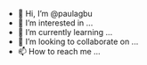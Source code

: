 - 👋 Hi, I’m @paulagbu
- 👀 I’m interested in ...
- 🌱 I’m currently learning ...
- 💞️ I’m looking to collaborate on ...
- 📫 How to reach me ...

<!---
paulagbu/paulagbu is a ✨ special ✨ repository because its `README.md` (this file) appears on your GitHub profile.
You can click the Preview link to take a look at your changes.
--->
